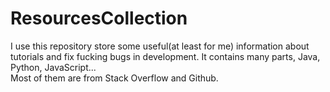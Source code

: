 ResourcesCollection
=====================
I use this repository store some useful(at least for me) information about tutorials and fix fucking bugs in development. It contains many parts, Java, Python, JavaScript...<br>
Most of them are from Stack Overflow and Github.